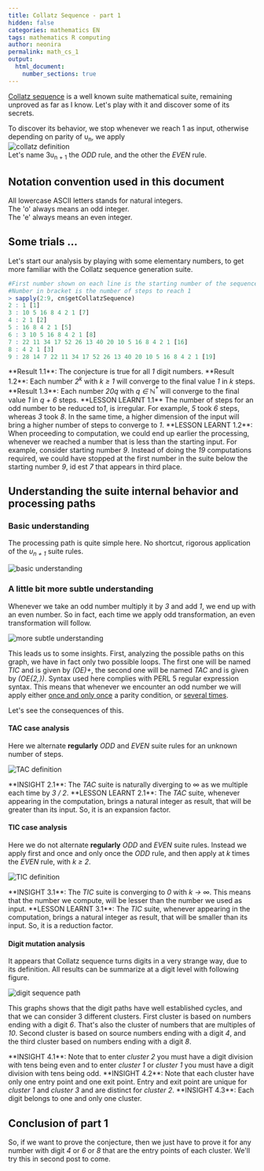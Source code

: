 ```yaml
---
title: Collatz Sequence - part 1
hidden: false
categories: mathematics EN
tags: mathematics R computing 
author: neonira
permalink: math_cs_1
output:
  html_document:
    number_sections: true
---
```

[Collatz sequence](https://en.wikipedia.org/wiki/Collatz_conjecture) is a well known suite mathematical suite, remaining unproved as far as I know. 
Let's play with it and discover some of its secrets.  

To discover its behavior, we stop whenever we reach 1 as input, otherwise depending on parity of &upsilon;<sub>n</sub>, we apply  
![collatz definition](/images/maths/collatz/cs.png)  
Let's name 3&upsilon;<sub>n + 1</sub> the <cite class='kw'>ODD</cite> rule, and the other the <cite class='kw'>EVEN</cite> rule.  

## Notation convention used in this document

All lowercase ASCII letters stands for natural integers.  
The 'o' always means an odd integer.  
The 'e' always means an even integer.  

## Some trials ... 

Let's start our analysis by playing with some elementary numbers, to get more familiar with the Collatz sequence generation suite. 

```r
#First number shown on each line is the starting number of the sequence
#Number in bracket is the number of steps to reach 1
> sapply(2:9, cn$getCollatzSequence)
2 : 1 [1] 
3 : 10 5 16 8 4 2 1 [7] 
4 : 2 1 [2] 
5 : 16 8 4 2 1 [5] 
6 : 3 10 5 16 8 4 2 1 [8] 
7 : 22 11 34 17 52 26 13 40 20 10 5 16 8 4 2 1 [16] 
8 : 4 2 1 [3] 
9 : 28 14 7 22 11 34 17 52 26 13 40 20 10 5 16 8 4 2 1 [19] 
```

<span class='tip'> 
**Result 1.1**: The conjecture is true for all <cite class='kw'>1</cite> digit numbers. 
</span>

<span class='tip'> 
**Result 1.2**: Each number <cite class='kw'>2<sup>k</sup></cite> with <cite class='kw'>k &#8805; 1</cite> will converge to the final value <cite class='kw'>1</cite> in <cite class='kw'>k</cite> steps. 
</span>

<span class='tip'> 
**Result 1.3**: Each number <cite class='kw'>20q</cite> with <cite class='kw'>q &isin; &#x2115;<sup>*</sup></cite> will converge to the final value <cite class='kw'>1</cite> in <cite class='kw'>q + 6</cite> steps. 
</span>

<span class='do'> 
**LESSON LEARNT 1.1** The number of steps for an odd number to be reduced to<cite class='kw'>1</cite>, is irregular. For example, <cite class='kw'>5</cite> took <cite class='kw'>6</cite> steps, whereas <cite class='kw'>3</cite> took <cite class='kw'>8</cite>. 
In the same time, a higher dimension of the input will bring a higher number of steps to converge to <cite class='kw'>1</cite>.   
</span>

<span class='do'> 
**LESSON LEARNT 1.2**: When proceeding to computation, we could end up earlier the processing, whenever we reached a number that is less than the starting input. 
For example, consider starting number <cite class='kw'>9</cite>. Instead of doing the <cite class='kw'>19</cite> computations required, we could have stopped at the first number in the suite
 below the starting number <cite class='kw'>9</cite>, id est <cite class='kw'>7</cite> that 
appears in third place. 
</span>

## Understanding the suite internal behavior and processing paths

### Basic understanding

The processing path is quite simple here. No shortcut, rigorous application of the <cite class='kw'>&upsilon;<sub>n + 1</sub></cite> suite rules.

![basic understanding](/images/maths/collatz/algo1.png)

### A little bit more subtle understanding

Whenever we take an odd number multiply it by <cite class='kw'>3</cite> and add <cite class='kw'>1</cite>, we end up with an even number. So in fact, each time we apply odd transformation, an even transformation will follow. 

![more subtle understanding](/images/maths/collatz/algo2.png)


This leads us to some insights. First, analyzing the possible paths on this graph, we have in fact only two possible loops. The first one will be named <cite class='kw'>TIC</cite> and is given by <cite class='kw'>(OE)+</cite>, the second one will be named <cite class='kw'>TAC</cite> and is given by <cite class='kw'>(OE{2,})</cite>. Syntax used here complies with PERL 5 regular expression syntax. This means that whenever we encounter an odd number we will apply either <u>once and only once</u> a parity condition, or <u>several times</u>.  

Let's see the consequences of this. 
#### TAC case analysis

Here we alternate **regularly** <cite class='kw'>ODD</cite> and <cite class='kw'>EVEN</cite> suite rules for an unknown number of steps.

![TAC definition](/images/maths/collatz/cs2.png)  

<span class='warn'> 
**INSIGHT 2.1**: The <cite class='kw'>TAC</cite> suite is naturally diverging to &#x221e; as we multiple each time by <cite class='kw'> 3 / 2</cite>.
</span>

<span class='do'> 
**LESSON LEARNT 2.1**: The <cite class='kw'>TAC</cite> suite, whenever appearing in the computation, brings a natural integer as result, that will be greater than its input. So, it is an expansion factor. 
</span>


#### TIC case analysis

Here we do not alternate **regularly** <cite class='kw'>ODD</cite> and <cite class='kw'>EVEN</cite> suite rules. 
Instead we apply first and once and only once the <cite class='kw'>ODD</cite> rule, and then apply at <cite class='kw'>k</cite> times the <cite class='kw'>EVEN</cite> rule, with <cite class='kw'> k &#8805;  2</cite>.   

![TIC definition](/images/maths/collatz/cs3.png)  
 

<span class='warn'> 
**INSIGHT 3.1**: The <cite class='kw'>TIC</cite> suite is converging to <cite class='kw'>0</cite> with <cite class='kw'>k &rarr; &#x221e;</cite>. This means that the number we compute, will be lesser than the number we used as input.
</span>

<span class='do'> 
**LESSON LEARNT 3.1**: The <cite class='kw'>TIC</cite> suite, whenever appearing in the computation, brings a natural integer as result, that will be smaller than its input. So, it is a reduction factor. 
</span>

#### Digit mutation analysis
It appears that Collatz sequence turns digits in a very strange way, due to its definition. All results can be summarize at a digit level with following figure. 

![digit sequence path](/images/maths/collatz/digit-sequence.png)

This graphs shows that the digit paths have well established cycles, and that we can consider 3 different clusters. First cluster is based on numbers ending with a digit <cite class='kw'>6</cite>. That's also the cluster of numbers that are multiples of <cite class='kw'>10</cite>. 
Second cluster is based on source numbers ending with a digit <cite class='kw'>4</cite>, and the third cluster based on numbers ending with a digit <cite class='kw'>8</cite>.

<span class='warn'> 
**INSIGHT 4.1**: Note that to enter <cite class='kw'>cluster 2</cite> you must have a digit division with tens being even and to enter <cite class='kw'>cluster 1</cite> or <cite class='kw'>cluster 1</cite> you must have a digit division with tens being odd. 
</span>

<span class='warn'> 
**INSIGHT 4.2**: Note that each cluster have only one entry point and one exit point. Entry and exit point are unique for <cite class='kw'>cluster 1</cite> and <cite class='kw'>cluster 3</cite> and are distinct for <cite class='kw'>cluster 2</cite>.
</span>

<span class='warn'> 
**INSIGHT 4.3**: Each digit belongs to one and only one cluster. 
</span>


## Conclusion of part 1

So, if we want to prove the conjecture, then we just have to prove it for any number with digit <cite class='kw'>4</cite> or <cite class='kw'>6</cite> or <cite class='kw'>8</cite> that are the entry points of each cluster. We'll try this in second post to come.  


